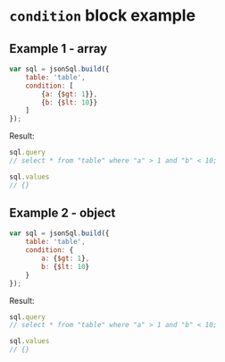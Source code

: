 # `condition` block example

## Example 1 - array

``` js
var sql = jsonSql.build({
    table: 'table',
    condition: [
        {a: {$gt: 1}},
        {b: {$lt: 10}}
    ]
});
```

Result:

``` js
sql.query
// select * from "table" where "a" > 1 and "b" < 10;

sql.values
// {}
```

## Example 2 - object

``` js
var sql = jsonSql.build({
    table: 'table',
    condition: {
        a: {$gt: 1},
        b: {$lt: 10}
    }
});
```

Result:

``` js
sql.query
// select * from "table" where "a" > 1 and "b" < 10;

sql.values
// {}
```
